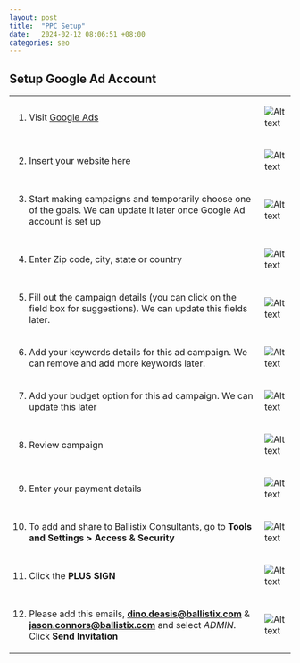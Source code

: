 ```yaml
---
layout: post
title:  "PPC Setup"
date:   2024-02-12 08:06:51 +08:00
categories: seo
---
```


## Setup Google Ad Account

<table>
<tr>
<td> 

1. Visit [Google Ads](https://ads.google.com)
</td>
<td> 

![Alt text](https://s3.us-east-1.amazonaws.com/static2.ballistixmail.com/ballistix/github/2024-02-12-ppc-setup/01.png "Setup Google Ad Account ") 

</td>
</tr>

<tr>
<td> 

2. Insert your website here 
</td>
<td>

![Alt text](https://s3.us-east-1.amazonaws.com/static2.ballistixmail.com/ballistix/github/2024-02-12-ppc-setup/02.png "Insert your website here") 

</td>
</tr>

<tr>
<td>

3. Start making campaigns and temporarily choose one of the goals. We can update it later once Google Ad account is set up </td>
<td> 

![Alt text](https://s3.us-east-1.amazonaws.com/static2.ballistixmail.com/ballistix/github/2024-02-12-ppc-setup/03.png "Insert your website here") 

</td>
</tr>

<tr>
<td> 

4. Enter Zip code, city, state or country 

</td>
<td> 

![Alt text](https://s3.us-east-1.amazonaws.com/static2.ballistixmail.com/ballistix/github/2024-02-12-ppc-setup/04.png "Insert your website here") 

</td>
</tr>

<tr>
<td> 

5. Fill out the campaign details (you can click on the field box for suggestions). We can update this fields later. </td>
<td> 

![Alt text](https://s3.us-east-1.amazonaws.com/static2.ballistixmail.com/ballistix/github/2024-02-12-ppc-setup/05.png "Insert your website here")

</td>
</tr>

<tr>
<td> 

6. Add your keywords details for this ad campaign. We can remove and add more keywords later. 
</td>
<td> 

![Alt text](https://s3.us-east-1.amazonaws.com/static2.ballistixmail.com/ballistix/github/2024-02-12-ppc-setup/06.png "Insert your website here")

</td>
</tr>

<tr>
<td>

7. Add your budget option for this ad campaign. We can update this later

</td>
<td> 

![Alt text](https://s3.us-east-1.amazonaws.com/static2.ballistixmail.com/ballistix/github/2024-02-12-ppc-setup/07.png "Insert your website here") </td>
</tr>

<tr>
<td> 

8. Review campaign</td>
<td> 

![Alt text](https://s3.us-east-1.amazonaws.com/static2.ballistixmail.com/ballistix/github/2024-02-12-ppc-setup/08.png "Insert your website here") 
</td>
</tr>

<tr>
<td> 

9. Enter your payment details</td>
<td> 

![Alt text](https://s3.us-east-1.amazonaws.com/static2.ballistixmail.com/ballistix/github/2024-02-12-ppc-setup/09.png "Insert your website here") </td>
</tr>

<tr>
<td> 

10. To add and share to Ballistix Consultants, go to **Tools and Settings >  Access & Security** </td>
<td> 

![Alt text](https://s3.us-east-1.amazonaws.com/static2.ballistixmail.com/ballistix/github/2024-02-12-ppc-setup/10.png "Insert your website here") </td>
</tr>

<tr>
<td> 

11. Click the **PLUS SIGN** </td>
<td> 

![Alt text](https://s3.us-east-1.amazonaws.com/static2.ballistixmail.com/ballistix/github/2024-02-12-ppc-setup/11.png "Insert your website here") 

</td>
</tr>

<tr>
<td> 

12.  Please add this emails, **dino.deasis@ballistix.com** & **jason.connors@ballistix.com** and select *ADMIN*. <br>Click **Send Invitation** </td>
<td> 

![Alt text](https://s3.us-east-1.amazonaws.com/static2.ballistixmail.com/ballistix/github/2024-02-12-ppc-setup/12.png "Insert your website here") </td>
</tr>

</table>

